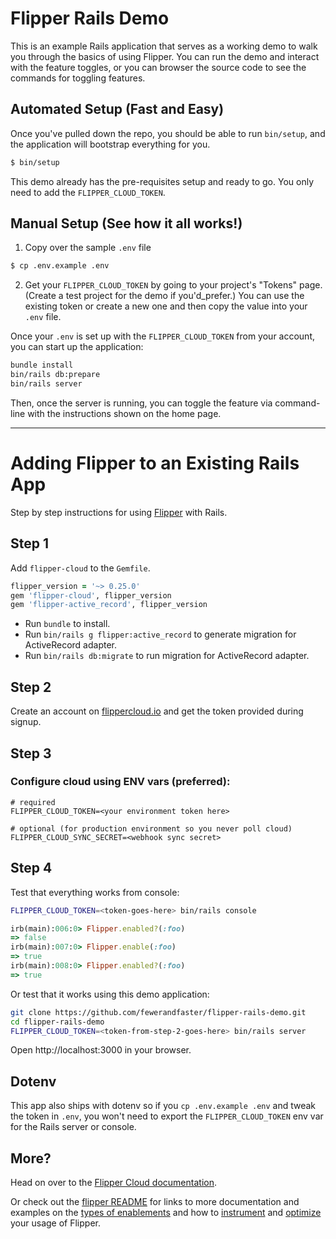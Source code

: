 # Flipper Rails Demo

This is an example Rails application that serves as a working demo to walk you through the basics of using Flipper. You can run the demo and interact with the
feature toggles, or you can browser the source code to see the commands for toggling features.

## Automated Setup (Fast and Easy)

Once you've pulled down the repo, you should be able to run `bin/setup`, and the application will bootstrap everything for you.

```bash
$ bin/setup
```

This demo already has the pre-requisites setup and ready to go. You only need to add the `FLIPPER_CLOUD_TOKEN`.

## Manual Setup (See how it all works!)

1. Copy over the sample `.env` file

```bash
$ cp .env.example .env
```

2. Get your `FLIPPER_CLOUD_TOKEN` by going to your project's "Tokens" page. (Create a test project for the demo if you'd_prefer.) You can use the existing token or create a new one and then copy the value into your `.env` file.

Once your `.env` is set up with the `FLIPPER_CLOUD_TOKEN` from your account, you can start up the application:

```bash
bundle install
bin/rails db:prepare
bin/rails server
```

Then, once the server is running, you can toggle the feature via command-line with the instructions shown on the home page.

* * *

# Adding Flipper to an Existing Rails App

Step by step instructions for using [Flipper](https://flippercloud.io) with Rails.

## Step 1

Add `flipper-cloud` to the `Gemfile`.

```ruby
flipper_version = '~> 0.25.0'
gem 'flipper-cloud', flipper_version
gem 'flipper-active_record', flipper_version
```

* Run `bundle` to install.
* Run `bin/rails g flipper:active_record` to generate migration for ActiveRecord adapter.
* Run `bin/rails db:migrate` to run migration for ActiveRecord adapter.

## Step 2

Create an account on [flippercloud.io](https://flippercloud.io) and get the token provided during signup.

## Step 3

### Configure cloud using ENV vars (preferred):

```
# required
FLIPPER_CLOUD_TOKEN=<your environment token here>

# optional (for production environment so you never poll cloud)
FLIPPER_CLOUD_SYNC_SECRET=<webhook sync secret>
```

## Step 4

Test that everything works from console:

```bash
FLIPPER_CLOUD_TOKEN=<token-goes-here> bin/rails console
```

```ruby
irb(main):006:0> Flipper.enabled?(:foo)
=> false
irb(main):007:0> Flipper.enable(:foo)
=> true
irb(main):008:0> Flipper.enabled?(:foo)
=> true
```

Or test that it works using this demo application:

```bash
git clone https://github.com/fewerandfaster/flipper-rails-demo.git
cd flipper-rails-demo
FLIPPER_CLOUD_TOKEN=<token-from-step-2-goes-here> bin/rails server
```

Open http://localhost:3000 in your browser.

## Dotenv

This app also ships with dotenv so if you `cp .env.example .env` and tweak the token in `.env`, you won't need to export the `FLIPPER_CLOUD_TOKEN` env var for the Rails server or console.

## More?

Head on over to the [Flipper Cloud documentation](https://www.flippercloud.io/docs).

Or check out the [flipper README](https://github.com/jnunemaker/flipper) for links to more documentation and examples on the [types of enablements](https://github.com/jnunemaker/flipper/blob/master/docs/Gates.md) and how to [instrument](https://github.com/jnunemaker/flipper/blob/master/docs/Instrumentation.md) and [optimize](https://github.com/jnunemaker/flipper/blob/master/docs/Optimization.md) your usage of Flipper.
